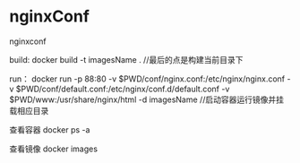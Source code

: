 # nginxConf
nginxconf

build: docker build -t imagesName . //最后的点是构建当前目录下

run： docker run -p 88:80 -v $PWD/conf/nginx.conf:/etc/nginx/nginx.conf -v $PWD/conf/default.conf:/etc/nginx/conf.d/default.conf -v $PWD/www:/usr/share/nginx/html -d imagesName //启动容器运行镜像并挂载相应目录

查看容器 docker ps -a

查看镜像 docker images